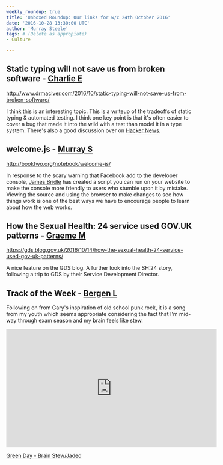 ```yaml
---
weekly_roundup: true
title: 'Unboxed Roundup: Our links for w/c 24th October 2016'
date: '2016-10-28 13:30:00 UTC'
author: 'Murray Steele'
tags: # (Delete as appropiate)
- Culture

---
```


## Static typing will not save us from broken software - [Charlie E](/people#charlie-egan)

http://www.drmaciver.com/2016/10/static-typing-will-not-save-us-from-broken-software/

I think this is an interesting topic. This is a writeup of the tradeoffs of
static typing & automated testing. I think one key point is that it's often
easier to cover a bug that made it into the wild with a test than model it
in a type system. There's also a good discussion over on [Hacker
News](https://news.ycombinator.com/item?id=12774024).

## welcome.js - [Murray S](/people#murray-steele)

http://booktwo.org/notebook/welcome-js/

In response to the scary warning that Facebook add to the developer console,
[James Bridle](http://booktwo.org/) has created a script you can run on your
website to make the console more friendly to users who stumble upon it by
mistake.  Viewing the source and using the browser to make changes to see how
things work is one of the best ways we have to encourage people to learn about
how the web works.

## How the Sexual Health: 24 service used GOV.UK patterns - [Graeme M](/people#graeme-mccubbin)

https://gds.blog.gov.uk/2016/10/14/how-the-sexual-health-24-service-used-gov-uk-patterns/

A nice feature on the GDS blog. A further look into the SH:24 story, following
a trip to GDS by their Service Development Director.

## Track of the Week - [Bergen L](/people#bergen-larsen)

Following on from Gary's inspiration of old school punk rock, it is a song from my youth which seems appropriate considering the fact that I'm mid-way through exam season and my brain feels like stew.

<iframe width="560" height="315" src="https://www.youtube.com/embed/UNq9gmY_Oz4" frameborder="0" allowfullscreen></iframe>

[Green Day - Brain Stew/Jaded](https://www.youtube.com/watch?v=UNq9gmY_Oz4)
